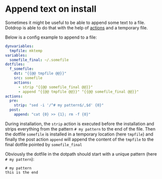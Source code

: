 # Append text on install

Sometimes it might be useful to be able to append some text to a
file. Dotdrop is able to do that with the help of
[actions](../config-details.md#entry-actions) and a temporary file.

Below is a config example to append to a file:
```yaml
dynvariables:
  tmpfile: mktemp
variables:
  somefile_final: ~/.somefile
dotfiles:
  f_somefile:
    dst: "{{@@ tmpfile @@}}"
    src: somefile
    actions:
      - strip "{{@@ somefile_final @@}}"
      - append "{{@@ tmpfile @@}}" "{{@@ somefile_final @@}}"
actions:
  pre:
    strip: "sed -i '/^# my pattern$/,$d' {0}"
  post:
    append: "cat {0} >> {1}; rm -f {0}"
```
During installation, the `strip` action is executed before the installation and strips everything from the pattern `# my pattern` to the end of the file. Then the dotfile `somefile` is installed in a temporary location (here `tmpfile`) and finally the post action `append` will append the content of the `tmpfile` to the final dotfile pointed by `somefile_final`

Obviously the dotfile in the dotpath should start with a unique pattern (here `# my pattern`):
```
# my pattern
this is the end
```
